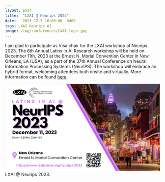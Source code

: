 ```yaml
---
layout: post
title:  "LXAI @ Neurips 2023"
date:   2023-12-5 18:00:00 -0400
tags: LXAI Neurips AI
image: /img/conferences/LXAI-logo.jpg
---
```

I am glad to participate as Visa chair for the LXAI workshop at Neurips 2023. The 6th Annual Latinx in AI Research workshop will be held on December 11th, 2023 at the Ernest N. Morial Convention Center in New Orleans, LA (USA), as a part of the 37th Annual Conference on Neural Information Processing Systems (NeurIPS). The workshop will embrace an hybrid format, welcoming attendees both onsite and virtually.
More information can be found [here](https://www.latinxinai.org/neurips-2023).


![](/img/conferences/LXAI_neurips_big.jpg)
LXAI @ Neurips 2023.

